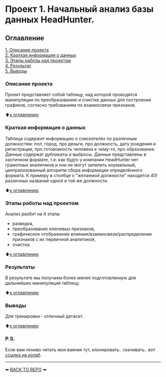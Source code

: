 # Проект 1. Начальный анализ базы данных HeadHunter.

## Оглавление  
[1. Описание проекта](#Описание-проекта)  
[2. Краткая информация о данных](#Краткая-информация-о-данных)  
[3. Этапы работы над проектом](#Этапы-работы-над-проектом)  
[4. Результат](#Результат)    
[5. Выводы](#Выводы) 

### Описание проекта    
Проект представляет собой таблицу, над которой проводятся манипуляции по преобразованию и очистке данных для построения графиков, согласно требованиям по взаимосвязи признаков.

:arrow_up:[к оглавлению](#Оглавление)

### Краткая информация о данных
Таблица содержит информацию о соискателях по различным должностям: пол, город, про деньги, про должность, дату рождения и регистрации, про готововность человека к чему-то, про образование. Данные содержат дубликаты и выбросы. Данные представлены в хаотичном формате, т.е. как будто у компании HeadHunter нет грамотных аналитиков и они не могут запилить нормальный, централизованный алгоритм сбора информации определённого формата. К примеру в столбце о "желаемой должности" находится 40! различных названий одной и той же должности. 
  
:arrow_up:[к оглавлению](#Оглавление)

### Этапы работы над проектом  
Анализ разбит на 4 этапа: 
- разведка, 
- преобразование ключевых признаков, 
- графическое отображение влияния/взаимосвязи/распределения признаков с их первичной аналитикой, 
- очистка.

:arrow_up:[к оглавлению](#Оглавление)

### Результаты 
В результате мы получаем более менее подготовленную для дальнейших манипуляций таблицу. 

:arrow_up:[к оглавлению](#Оглавление)

### Выводы  
Для тренировки - отличный датасет.

:arrow_up:[к оглавлению](#Оглавление)

### P.S.
Если вам лениво читать мои ваяния тут, клонировать.. скачивать.. вот [ссылка на колаб](https://colab.research.google.com/drive/1zdOpD3N8QSxFLvlxs515cYC9czoalhXT?usp=sharing).

---

⬅️ [BACK TO REPO](https://github.com/Akialema/PROJECTS.EDU/tree/main) ⬅️
